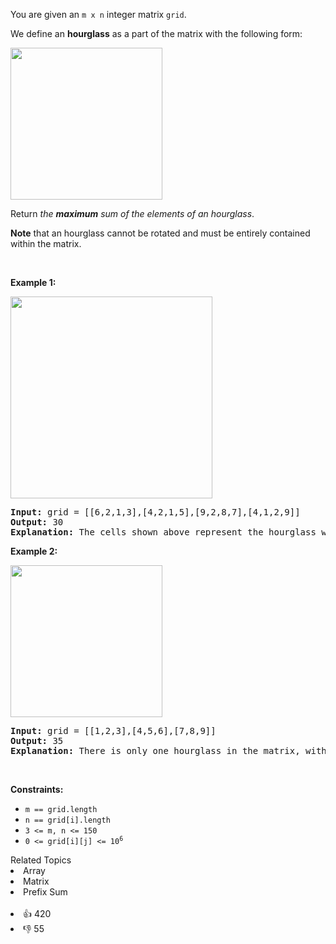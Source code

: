 <p>You are given an <code>m x n</code> integer matrix <code>grid</code>.</p>

<p>We define an <strong>hourglass</strong> as a part of the matrix with the following form:</p> 
<img alt="" src="https://assets.leetcode.com/uploads/2022/08/21/img.jpg" style="width: 243px; height: 243px;" /> 
<p>Return <em>the <strong>maximum</strong> sum of the elements of an hourglass</em>.</p>

<p><strong>Note</strong> that an hourglass cannot be rotated and must be entirely contained within the matrix.</p>

<p>&nbsp;</p> 
<p><strong class="example">Example 1:</strong></p> 
<img alt="" src="https://assets.leetcode.com/uploads/2022/08/21/1.jpg" style="width: 323px; height: 323px;" /> 
<pre>
<strong>Input:</strong> grid = [[6,2,1,3],[4,2,1,5],[9,2,8,7],[4,1,2,9]]
<strong>Output:</strong> 30
<strong>Explanation:</strong> The cells shown above represent the hourglass with the maximum sum: 6 + 2 + 1 + 2 + 9 + 2 + 8 = 30.
</pre>

<p><strong class="example">Example 2:</strong></p> 
<img alt="" src="https://assets.leetcode.com/uploads/2022/08/21/2.jpg" style="width: 243px; height: 243px;" /> 
<pre>
<strong>Input:</strong> grid = [[1,2,3],[4,5,6],[7,8,9]]
<strong>Output:</strong> 35
<strong>Explanation:</strong> There is only one hourglass in the matrix, with the sum: 1 + 2 + 3 + 5 + 7 + 8 + 9 = 35.
</pre>

<p>&nbsp;</p> 
<p><strong>Constraints:</strong></p>

<ul> 
 <li><code>m == grid.length</code></li> 
 <li><code>n == grid[i].length</code></li> 
 <li><code>3 &lt;= m, n &lt;= 150</code></li> 
 <li><code>0 &lt;= grid[i][j] &lt;= 10<sup>6</sup></code></li> 
</ul>

<div><div>Related Topics</div><div><li>Array</li><li>Matrix</li><li>Prefix Sum</li></div></div><br><div><li>👍 420</li><li>👎 55</li></div>